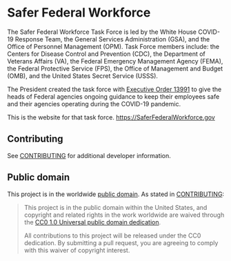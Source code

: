 # Safer Federal Workforce

<!--
  Federalist recommends you use Continuous Integration to automatically test
  and validate any new changes to your site. CircleCI is free for open source
  projcets. You should replace this badge with your own.

  https://circleci.com/

[![CircleCI](https://circleci.com/gh/GSA/SaferFederalWorkforce.gov.svg?style=svg)](https://app.circleci.com/pipelines/github/GSA/SaferFederalWorkforce.gov)
[![Dependabot](https://api.dependabot.com/badges/status?host=github&repo=GSA/SaferFederalWorkforce.gov)](https://dependabot.com)
-->

The Safer Federal Workforce Task Force is led by the White House COVID-19 Response Team, the General Services Administration (GSA), and the Office of Personnel Management (OPM). Task Force members include: the Centers for Disease Control and Prevention (CDC), the Department of Veterans Affairs (VA), the Federal Emergency Management Agency (FEMA), the Federal Protective Service (FPS), the Office of Management and Budget (OMB), and the United States Secret Service (USSS).

The President created the task force with [Executive Order 13991](https://www.federalregister.gov/d/2021-01766/p-12) to give the heads of Federal agencies ongoing guidance to keep their employees safe and their agencies operating during the COVID-19 pandemic.

This is the website for that task force.  https://SaferFederalWorkforce.gov

## Contributing

See [CONTRIBUTING](CONTRIBUTING.md) for additional developer information.

## Public domain

This project is in the worldwide [public domain](LICENSE.md). As stated in [CONTRIBUTING](CONTRIBUTING.md):

> This project is in the public domain within the United States, and copyright
> and related rights in the work worldwide are waived through the [CC0 1.0
> Universal public domain dedication](https://creativecommons.org/publicdomain/zero/1.0/).
>
> All contributions to this project will be released under the CC0 dedication.
> By submitting a pull request, you are agreeing to comply with this waiver of
> copyright interest.

